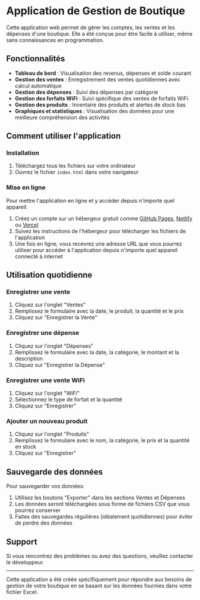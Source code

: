 # Application de Gestion de Boutique

Cette application web permet de gérer les comptes, les ventes et les dépenses d'une boutique. Elle a été conçue pour être facile à utiliser, même sans connaissances en programmation.

## Fonctionnalités

- **Tableau de bord** : Visualisation des revenus, dépenses et solde courant
- **Gestion des ventes** : Enregistrement des ventes quotidiennes avec calcul automatique
- **Gestion des dépenses** : Suivi des dépenses par catégorie
- **Gestion des forfaits WiFi** : Suivi spécifique des ventes de forfaits WiFi
- **Gestion des produits** : Inventaire des produits et alertes de stock bas
- **Graphiques et statistiques** : Visualisation des données pour une meilleure compréhension des activités

## Comment utiliser l'application

### Installation

1. Téléchargez tous les fichiers sur votre ordinateur
2. Ouvrez le fichier `index.html` dans votre navigateur

### Mise en ligne

Pour mettre l'application en ligne et y accéder depuis n'importe quel appareil:

1. Créez un compte sur un hébergeur gratuit comme [GitHub Pages](https://pages.github.com/), [Netlify](https://www.netlify.com/) ou [Vercel](https://vercel.com/)
2. Suivez les instructions de l'hébergeur pour télécharger les fichiers de l'application
3. Une fois en ligne, vous recevrez une adresse URL que vous pourrez utiliser pour accéder à l'application depuis n'importe quel appareil connecté à internet

## Utilisation quotidienne

### Enregistrer une vente

1. Cliquez sur l'onglet "Ventes"
2. Remplissez le formulaire avec la date, le produit, la quantité et le prix
3. Cliquez sur "Enregistrer la Vente"

### Enregistrer une dépense

1. Cliquez sur l'onglet "Dépenses"
2. Remplissez le formulaire avec la date, la catégorie, le montant et la description
3. Cliquez sur "Enregistrer la Dépense"

### Enregistrer une vente WiFi

1. Cliquez sur l'onglet "WiFi"
2. Sélectionnez le type de forfait et la quantité
3. Cliquez sur "Enregistrer"

### Ajouter un nouveau produit

1. Cliquez sur l'onglet "Produits"
2. Remplissez le formulaire avec le nom, la catégorie, le prix et la quantité en stock
3. Cliquez sur "Enregistrer"

## Sauvegarde des données

Pour sauvegarder vos données:

1. Utilisez les boutons "Exporter" dans les sections Ventes et Dépenses
2. Les données seront téléchargées sous forme de fichiers CSV que vous pourrez conserver
3. Faites des sauvegardes régulières (idéalement quotidiennes) pour éviter de perdre des données

## Support

Si vous rencontrez des problèmes ou avez des questions, veuillez contacter le développeur.

---

Cette application a été créée spécifiquement pour répondre aux besoins de gestion de votre boutique en se basant sur les données fournies dans votre fichier Excel.